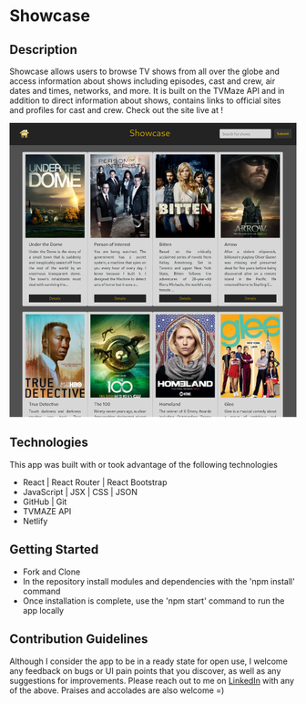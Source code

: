 # Showcase

## Description

Showcase allows users to browse TV shows from all over the globe and access information about shows including episodes, cast and crew, air dates and times, networks, and more.  It is built on the TVMaze API and in addition to direct information about shows, contains links to official sites and profiles for cast and crew. Check out the site live at !

<img src='./src/images/readme-cover-image.png' alt='showcase homepage' width=800>

## Technologies

This app was built with or took advantage of the following technologies
- React | React Router | React Bootstrap
- JavaScript | JSX | CSS | JSON
- GitHub | Git
- TVMAZE API
- Netlify

## Getting Started
- Fork and Clone
- In the repository install modules and dependencies with the 'npm install' command
- Once installation is complete, use the 'npm start' command to run the app locally

## Contribution Guidelines

Although I consider the app to be in a ready state for open use, I welcome any feedback on bugs or UI pain points that you discover, as well as any suggestions for improvements. Please reach out to me on <a href='https://www.linkedin.com/in/andrew-retherford/'>LinkedIn</a> with any of the above. Praises and accolades are also welcome =)
